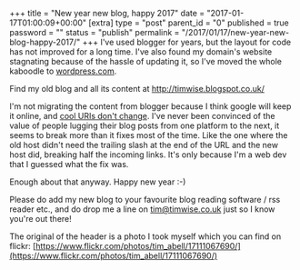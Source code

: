 +++
title = "New year new blog, happy 2017"
date = "2017-01-17T01:00:09+00:00"
[extra]
type = "post"
parent_id = "0"
published = true
password = ""
status = "publish"
permalink = "/2017/01/17/new-year-new-blog-happy-2017/"
+++
I've used blogger for years, but the layout for code has not improved for a long time. I've also found my domain's website stagnating because of the hassle of updating it, so I've moved the whole kaboodle to [wordpress.com](https://wordpress.com/).

Find my old blog and all its content at <http://timwise.blogspot.co.uk/>

I'm not migrating the content from blogger because I think google will keep it online, and [cool URIs don't change](https://www.w3.org/Provider/Style/URI.html). I've never been convinced of the value of people lugging their blog posts from one platform to the next, it seems to break more than it fixes most of the time. Like the one where the old host didn't need the trailing slash at the end of the URL and the new host did, breaking half the incoming links. It's only because I'm a web dev that I guessed what the fix was.

Enough about that anyway. Happy new year :-)

Please do add my new blog to your favourite blog reading software / rss reader etc., and do drop me a line on [tim@timwise.co.uk](mailto:tim@timwise.co.uk) just so I know you're out there!

The original of the header is a photo I took myself which you can find on flickr: [https://www.flickr.com/photos/tim_abell/17111067690/](https://www.flickr.com/photos/tim_abell/17111067690/)
